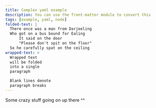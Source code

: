 ```yaml
---
title: Complex yaml example
description: You can use the front-matter module to convert this
tags: [example, yaml, node]
folded-text: |
  There once was a man from Darjeeling
  Who got on a bus bound for Ealing
      It said on the door
      "Please don't spit on the floor"
  So he carefully spat on the ceiling
wrapped-text: >
  Wrapped text
  will be folded
  into a single
  paragraph

  Blank lines denote
  paragraph breaks
---
```


Some crazy stuff going on up there ^^
